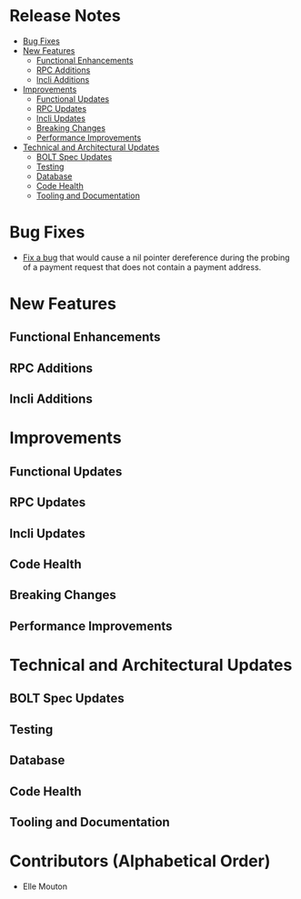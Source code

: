 # Release Notes
- [Bug Fixes](#bug-fixes)
- [New Features](#new-features)
    - [Functional Enhancements](#functional-enhancements)
    - [RPC Additions](#rpc-additions)
    - [lncli Additions](#lncli-additions)
- [Improvements](#improvements)
    - [Functional Updates](#functional-updates)
    - [RPC Updates](#rpc-updates)
    - [lncli Updates](#lncli-updates)
    - [Breaking Changes](#breaking-changes)
    - [Performance Improvements](#performance-improvements)
- [Technical and Architectural Updates](#technical-and-architectural-updates)
    - [BOLT Spec Updates](#bolt-spec-updates)
    - [Testing](#testing)
    - [Database](#database)
    - [Code Health](#code-health)
    - [Tooling and Documentation](#tooling-and-documentation)

# Bug Fixes

* [Fix a bug](https://github.com/lightningnetwork/lnd/pull/9134) that would
  cause a nil pointer dereference during the probing of a payment request that
  does not contain a payment address.

# New Features
## Functional Enhancements
## RPC Additions

## lncli Additions

# Improvements
## Functional Updates

## RPC Updates

## lncli Updates

## Code Health

## Breaking Changes
## Performance Improvements

# Technical and Architectural Updates
## BOLT Spec Updates

## Testing
## Database

## Code Health

## Tooling and Documentation

# Contributors (Alphabetical Order)

* Elle Mouton
